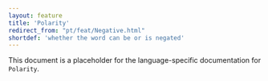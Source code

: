 ```yaml
---
layout: feature
title: 'Polarity'
redirect_from: "pt/feat/Negative.html"
shortdef: 'whether the word can be or is negated'
---
```


This document is a placeholder for the language-specific documentation
for `Polarity`.
